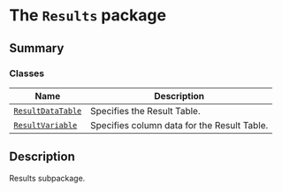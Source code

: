 # The `Results` package

<a id="summary"></a>

## Summary

### Classes

| Name | Description |
|-----------------------------------------------------------|---------------------------------------------|
| [`ResultDataTable`](ResultDataTable.md#ResultDataTable)   | Specifies the Result Table.                 |
| [`ResultVariable`](ResultVariable.md#ResultVariable)      | Specifies column data for the Result Table. |

<a id="description"></a>

## Description

Results subpackage.

<!-- !! processed by numpydoc !! -->

